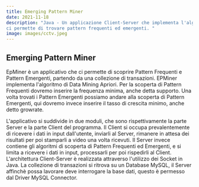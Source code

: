 ```yaml
---
title: Emerging Pattern Miner
date: 2021-11-18
description: "Java - Un applicazione Client-Server che implementa l'algoritmo Apriori, partendo da un dataset in un database MySQL
ci permette di trovare pattern frequenti ed emergenti. "
image: images/cctv.jpeg
---
```


## Emerging Pattern Miner


EpMiner è un applicativo che ci permette di scoprire Pattern Frequenti e Pattern Emergenti, partendo da
una collezione di transazioni.
EPMiner implementa l'algoritmo di Data Mining Apriori.
Per la scoperta di Pattern Frequenti dovremo inserire la frequenza minima, anche detta supporto.
Una volta trovati i Pattern Emergenti possiamo andare alla scoperta di Pattern Emergenti, qui dovremo invece
inserire il tasso di crescita minimo, anche detto growrate.

L'applicativo si suddivide in due moduli, che sono rispettivamente la parte Server e la parte Client del
programma. 
Il Client si occupa prevalentemente di ricevere i dati in input dall'utente, inviarli al Server,
rimanere in attesa dei risultati per poi stamparli a video una volta ricevuti. 
Il Server invece contiene gli algoritmi di scoperta di Pattern Frequenti ed Emergenti, e si limita a ricevere i dati in input, processarli per poi rispedirli al Client.
L'architettura Client-Server è realizzata attraverso l'utilizzo dei Socket in Java.
La collezione di transazioni si ritrova su un Database MySQL, il Server affinchè possa lavorare deve interrogare la
base dati, questo è permesso dal Driver MySQL Connector.

